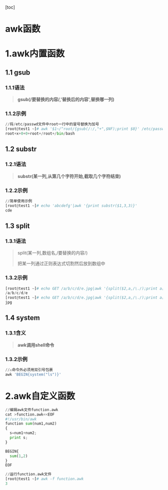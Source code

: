 [toc]



# awk函数

# 1.awk内置函数

## 1.1 gsub

### 1.1.1语法

> **gsub(/要替换的内容/,'替换后的内容',替换哪一列)**

### 1.1.2示例

```python
//将/etc/passwd文件中root一行中的冒号替换为加号
[root@test1 ~]# awk '$1~/^root/{gsub(/:/,"+",$NF);print $0}' /etc/passwd
root+x+0+0+root+/root+/bin/bash
```



## 1.2 substr

### 1.2.1语法

> **substr(某一列,从第几个字符开始,截取几个字符结束)**



### 1.2.2示例

```python
//简单使用示例
[root@test1 ~]# echo 'abcdefg'|awk '{print substr($1,3,3)}'
cde
```



## 1.3 split

### 1.3.1语法

> split(某一列,数组名,/要替换的内容/)
>
> 把某一列通过正则表达式切割然后放到数组中



### 1.3.2示例

```python
[root@test1 ~]# echo GET /a/b/c/d/e.jpg|awk '{split($2,a,/\./);print a[1]}'
/a/b/c/d/e
[root@test1 ~]# echo GET /a/b/c/d/e.jpg|awk '{split($2,a,/\./);print a[2]}'
jpg

```



## 1.4 system

### 1.3.1含义

> **awk调用shell命令**



### 1.3.2示例

```python
//⚠️命令外必须用双引号包裹
awk 'BEGIN{system("ls")}'
```





# 2.awk自定义函数

```python
//编辑awk文件function.awk
cat >function.awk<<EOF
#!/usr/bin/awk
function sum(num1,num2)
{
  s=num1+num2;
  print s;
}

BEGIN{
  sum(1,2)
}
EOF

//运行function.awk文件
[root@test1 ~]# awk -f function.awk 
3
```

